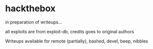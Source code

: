 # hackthebox
in preparation of writeups...

all exploits are from exploit-db, credits goes to original authors

Writeups available for remote (partially), bashed, devel, beep, nibbles

